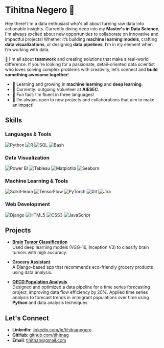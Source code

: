 <h1 align="left">Tihitna Negero 👋</h1>

Hey there! I'm  a data enthusiast who's all about turning raw data into actionable insights. Currently diving deep into my **Master's in Data Science**, I'm always excited about new opportunities to collaborate on innovative and impactful projects! Whether it’s building **machine learning models**, crafting **data visualizations**, or designing **data pipelines**, I’m in my element when I’m working with data.

🚀 I'm all about **teamwork** and creating solutions that make a real-world difference. If you're looking for a passionate, detail-oriented data scientist who loves solving complex problems with creativity, let’s connect and **build something awesome together**!

- 🌱 Learning and growing in **machine learning** and **deep learning**.
- 💼 Currently: outgoing Volunteer at **AIESEC**.
- 🧠 Fun fact: I’m fluent in three languages!
- 🔗 I’m always open to new projects and collaborations that aim to make an impact!

## Skills

### Languages & Tools

![Python](https://img.shields.io/badge/-Python-3776AB?style=flat&logo=Python&logoColor=white)
![R](https://img.shields.io/badge/-R-276DC3?style=flat&logo=r&logoColor=white)
![SQL](https://img.shields.io/badge/-SQL-4479A1?style=flat&logo=postgresql&logoColor=white)
![Bash](https://img.shields.io/badge/-Bash-4EAA25?style=flat&logo=gnubash&logoColor=white)

### Data Visualization

![Power BI](https://img.shields.io/badge/-Power_BI-F2C811?style=flat&logo=powerbi&logoColor=black)
![Tableau](https://img.shields.io/badge/-Tableau-E97627?style=flat&logo=tableau&logoColor=white)
![Matplotlib](https://img.shields.io/badge/-Matplotlib-11557C?style=flat&logo=matplotlib&logoColor=white)
![Seaborn](https://img.shields.io/badge/-Seaborn-117CAE?style=flat&logo=seaborn&logoColor=white)

### Machine Learning & Tools

![Scikit-learn](https://img.shields.io/badge/-Scikit%20Learn-F7931E?style=flat&logo=scikit-learn&logoColor=white)
![TensorFlow](https://img.shields.io/badge/-TensorFlow-FF6F00?style=flat&logo=TensorFlow&logoColor=white)
![PyTorch](https://img.shields.io/badge/-PyTorch-EE4C2C?style=flat&logo=pytorch&logoColor=white)
![Git](https://img.shields.io/badge/-Git-F05032?style=flat&logo=git&logoColor=white)
![Jira](https://img.shields.io/badge/-Jira-0052CC?style=flat&logo=jira&logoColor=white)

### Web Development

![Django](https://img.shields.io/badge/-Django-092E20?style=flat&logo=django&logoColor=white)
![HTML5](https://img.shields.io/badge/-HTML5-E34F26?style=flat&logo=html5&logoColor=white)
![CSS3](https://img.shields.io/badge/-CSS3-1572B6?style=flat&logo=css3&logoColor=white)
![JavaScript](https://img.shields.io/badge/-JavaScript-F7DF1E?style=flat&logo=javascript&logoColor=black)

## Projects

- [**Brain Tumor Classification**](https://github.com/yourusername/brain-tumor-classification)  
  Used deep learning models (VGG-16, Inception V3) to classify brain tumors with high accuracy.

- [**Grocery Assistant**](https://github.com/yourusername/grocery-assistant)  
  A Django-based app that recommends eco-friendly grocery products using data analysis.

- [**OECD Population Analysis**](https://github.com/tihitnag/OECD-POPULATION)  
  Designed and optimized a data pipeline for a time series forecasting project, improving data flow efficiency by 20%. Applied time series analysis to forecast trends in immigrant populations over time using **Python** and data analysis techniques.

## Let's Connect

- **LinkedIn**: [linkedin.com/in/tihitnanegero](https://linkedin.com/in/tihitnanegero)
- **GitHub**: [github.com/tihitnag](https://github.com/tihitnag)
- **Email**: [tihitnan@gmail.com](mailto:tihitnan@gmail.com)

